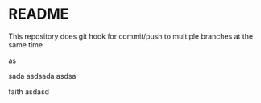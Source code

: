 # README

This repository does git hook for commit/push to multiple branches at the same time


as

sada
asdsada
asdsa

faith
asdasd
